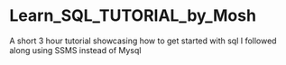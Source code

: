 # Learn_SQL_TUTORIAL_by_Mosh
A short 3 hour tutorial showcasing how to get started with sql I followed along using SSMS instead of Mysql
